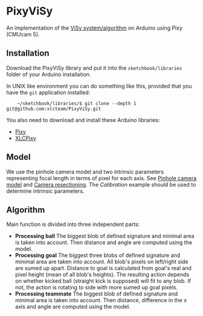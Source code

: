 PixyViSy
========

An implementation of the [ViSy system/algorithm](http://xlc-team.info/visy) on
Arduino using Pixy (CMUcam 5).


Installation
------------

Download the PixyViSy library and put it into the `sketchbook/libraries` folder
of your Arduino installation.

In UNIX like environment you can do something like this, provided that you have
the `git` application installed:


        ~/sketchbook/libraries/$ git clone --depth 1 git@github.com:xlcteam/PixyViSy.git


You also need to download and install these Arduino libraries:
 * [Pixy](https://pixycam.com/downloads-pixy1/)
 * [XLCPixy](https://github.com/xlcteam/XLCPixy)


Model
-----

We use the pinhole camera model and two intrinsic parameters representing focal
length in terms of pixel for each axis. See
[Pinhole camera model](https://en.wikipedia.org/wiki/Pinhole_camera_model)
and [Camera resectioning](https://en.wikipedia.org/wiki/Camera_resectioning).
The *Calibration* example should be used to determine intrinsic parameters.


Algorithm
---------

Main function is divided into three independent parts:
* **Processing ball**
  The biggest blob of defined signature and minimal area is taken into account.
  Then distance and angle are computed using the model.
* **Processing goal**
  The biggest three blobs of defined signature and minimal area are taken
  into account. All blob's pixels on left/right side are sumed up apart.
  Distance to goal is calculated from goal's real and pixel height (mean of
  all blob's heights). The resulting action depends on whether kicked ball
  (straight kick is supposed) will fit to any blob. If not, the action is
  rotating to side with more sumed up goal pixels.
* **Processing teammate**
  The biggest blob of defined signature and minimal area is taken into account.
  Then distance, difference in the x axis and angle are computed using
  the model.

